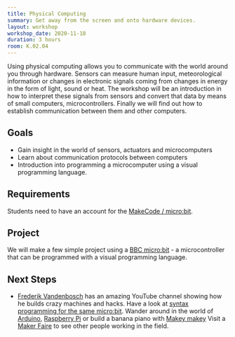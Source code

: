 ```yaml
---
title: Physical Computing
summary: Get away from the screen and onto hardware devices.
layout: workshop
workshop_date: 2020-11-18
duration: 3 hours
room: K.02.04
---
```


Using physical computing allows you to communicate with the world around you through hardware. Sensors can measure human input, meteorological information or changes in electronic signals coming from changes in energy in the form of light, sound or heat.
The workshop will be an introduction in how to interpret these signals from sensors and convert that data by means of small computers, microcontrollers. Finally we will find out how to establish communication between them and other computers.

## Goals

- Gain insight in the world of sensors, actuators and microcomputers
- Learn about communication protocols between computers
- Introduction into programming a microcomputer using a visual programming language.

## Requirements

Students need to have an account for the [MakeCode / micro:bit](https://makecode.microbit.org/).

## Project

We will make a few simple project using a [BBC micro:bit](https://www.microbit.org/) - a microcontroller that can be programmed with a visual programming language.

## Next Steps

- [Frederik Vandenbosch](https://www.youtube.com/channel/UCQ45WW31610DQ3Vn7f4mpNw) has an amazing YouTube channel showing how he builds crazy machines and hacks.
  Have a look at [syntax programming for the same micro:bit](https://microbit-micropython.readthedocs.io/en/v1.0.1/microbit_micropython_api.html).
  Wander around in the world of [Arduino](https://www.arduino.cc/), [Raspberry Pi](https://projects.raspberrypi.org/en/projects/raspberry-pi-getting-started) or build a banana piano with [Makey makey](https://makeymakey.com/)
  Visit a [Maker Faire](https://makerfaire.com/) to see other people working in the field.

